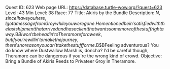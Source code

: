 Quest ID: 623
Web page URL: https://database.turtle-wow.org/?quest=623
Level: 43
Min Level: 38
Race: 77
Title: Akiris by the Bundle
Description: $N, since I have you here, I got a message from Groy while you were gone. He mentioned bein' satisfied with the last shipment that arrived and has a client that wants some more of the stuff right away.$B$BI won't be headin' to Theramore for a week, but if you're willin' to make the journey, there's no reason you can't take the stuff for me.$B$BFeeling adventurous? You do know where Dustwallow Marsh is, doncha? I'd be careful though, Theramore can be dangerous if you're the wrong kind of crowd.
Objective: Bring a Bundle of Akiris Reeds to Privateer Groy in Theramore.
